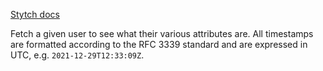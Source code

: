 [Stytch docs](https://stytch.com/docs/api/get-user)

Fetch a given user to see what their various attributes are. All timestamps are formatted according to the RFC 3339 standard and are expressed in UTC, e.g. `2021-12-29T12:33:09Z`.
